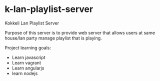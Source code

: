 k-lan-playlist-server
=====================

Kokkeli Lan Playlist Server

Purpose of this server is to provide web server that allows users at same house/lan party manage playlist that is playing.

Project learning goals:
* Learn javascript
* Learn vagrant
* Learn angularjs
* learn nodejs
